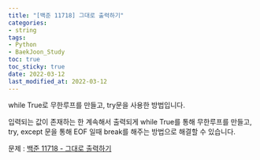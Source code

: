 ```yaml
---
title: "[백준 11718] 그대로 출력하기"
categories: 
- string
tags:
- Python
- BaekJoon_Study
toc: true
toc_sticky: true
date: 2022-03-12
last_modified_at: 2022-03-12
---
```


while True로 무한루프를 만들고, try문을 사용한 방법입니다.

입력되는 값이 존재하는 한 계속해서 출력되게 while True를 통해 무한루프를 만들고,  
try, except 문을 통해 EOF 일때 break를 해주는 방법으로 해결할 수 있습니다.  

문제 : [백준 11718 - 그대로 출력하기](https://www.acmicpc.net/problem/11718)

<script src="https://gist.github.com/Ryumaker/32790d2924951ec9f2e143134bb9e49b.js"></script>



